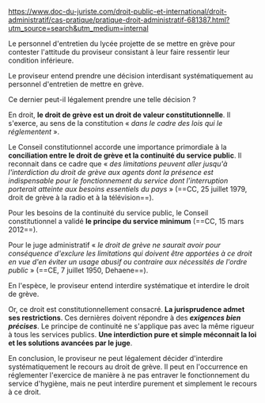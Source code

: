 https://www.doc-du-juriste.com/droit-public-et-international/droit-administratif/cas-pratique/pratique-droit-administratif-681387.html?utm_source=search&utm_medium=internal

Le personnel d'entretien du lycée projette de se mettre en grève pour contester l'attitude du proviseur consistant à leur faire ressentir leur condition inférieure.

Le proviseur entend prendre une décision interdisant systématiquement au personnel d'entretien de mettre en grève.

Ce dernier peut-il légalement prendre une telle décision ?

En droit, **le droit de grève est un droit de valeur constitutionnelle**. Il s'exerce, au sens de la constitution « *dans le cadre des lois qui le réglementent* ».

Le Conseil constitutionnel accorde une importance primordiale à la **conciliation entre le droit de grève et la continuité du service public**. Il reconnait dans ce cadre que « *des limitations peuvent aller jusqu'à l'interdiction du droit de grève aux agents dont la présence est indispensable pour le fonctionnement du service dont l'interruption porterait atteinte aux besoins essentiels du pays* » (==CC, 25 juillet 1979, droit de grève à la radio et à la télévision==).

Pour les besoins de la continuité du service public, le Conseil constitutionnel a validé **le principe du service minimum** (==CC, 15 mars 2012==).

Pour le juge administratif « *le droit de grève ne saurait avoir pour conséquence d'exclure les limitations qui doivent être apportées à ce droit en vue d'en éviter un usage abusif ou contraire aux nécessités de l'ordre public* » (==CE, 7 juillet 1950, Dehaene==).

En l'espèce, le proviseur entend interdire systématique et interdire le droit de grève.

Or, ce droit est constitutionnellement consacré. **La jurisprudence admet ses restrictions**. Ces dernières doivent répondre à des ***exigences bien précises***. Le principe de continuité ne s'applique pas avec la même rigueur à tous les services publics. **Une interdiction pure et simple méconnait la loi et les solutions avancées par le juge**.

En conclusion, le proviseur ne peut légalement décider d'interdire systématiquement le recours au droit de grève. Il peut en l'occurrence en réglementer l'exercice de manière à ne pas entraver le fonctionnement du service d'hygiène, mais ne peut interdire purement et simplement le recours à ce droit.